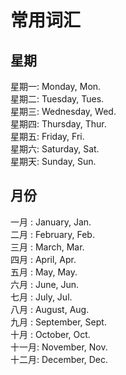 # 常用词汇

## 星期
星期一: Monday, Mon.  
星期二: Tuesday, Tues.  
星期三: Wednesday, Wed.  
星期四: Thursday, Thur.  
星期五: Friday, Fri.  
星期六: Saturday, Sat.  
星期天: Sunday, Sun.  

## 月份
一月  : January, Jan.  
二月  : February, Feb.  
三月  : March, Mar.  
四月  : April, Apr.  
五月  : May, May.  
六月  : June, Jun.  
七月  : July, Jul.  
八月  : August, Aug.  
九月  : September, Sept.  
十月  : October, Oct.  
十一月: November, Nov.  
十二月: December, Dec.  